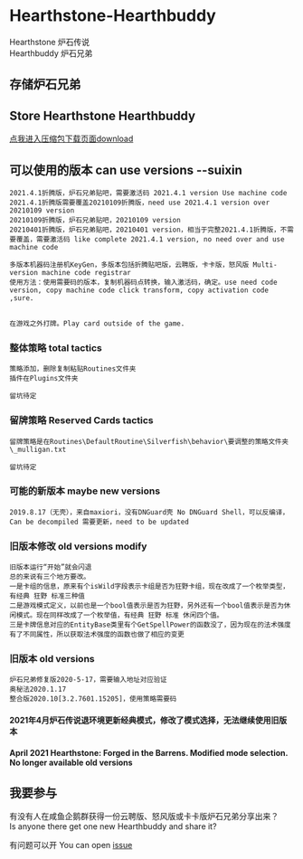 # Hearthstone-Hearthbuddy
Hearthstone 炉石传说  
Hearthbuddy 炉石兄弟  


## 存储炉石兄弟
## Store Hearthstone Hearthbuddy

[点我进入压缩包下载页面download](https://github.com/lesuixin/Hearthstone-Hearthbuddy/releases)


## 可以使用的版本 can use versions --suixin
```
2021.4.1折腾版，炉石兄弟贴吧，需要激活码 2021.4.1 version Use machine code
2021.4.1折腾版需要覆盖20210109折腾版，need use 2021.4.1 version over 20210109 version
20210109折腾版，炉石兄弟贴吧，20210109 version
20210401折腾版，炉石兄弟贴吧，20210401 version，相当于完整2021.4.1折腾版，不需要覆盖，需要激活码 like complete 2021.4.1 version, no need over and use machine code

多版本机器码注册机KeyGen，多版本包括折腾贴吧版，云聘版，卡卡版，怒风版 Multi-version machine code registrar  
使用方法：使用需要码的版本，复制机器码点转换，输入激活码，确定。use need code version, copy machine code click transform, copy activation code ,sure.


在游戏之外打牌。Play card outside of the game.
```

### 整体策略 total tactics
```
策略添加，删除复制粘贴Routines文件夹
插件在Plugins文件夹

留坑待定
```

### 留牌策略 Reserved Cards tactics
```
留牌策略是在Routines\DefaultRoutine\Silverfish\behavior\要调整的策略文件夹\_mulligan.txt  

留坑待定

```

### 可能的新版本 maybe new versions
```
2019.8.17（无壳），来自maxiori，没有DNGuard壳 No DNGuard Shell，可以反编译，Can be decompiled 需要更新，need to be updated
```

### 旧版本修改 old versions modify
```
旧版本运行“开始”就会闪退
总的来说有三个地方要改。
一是卡组的信息，原来有个isWild字段表示卡组是否为狂野卡组，现在改成了一个枚举类型，有经典 狂野 标准三种值
二是游戏模式定义，以前也是一个bool值表示是否为狂野，另外还有一个bool值表示是否为休闲模式。现在同样改成了一个枚举值，有经典 狂野 标准 休闲四个值。
三是卡牌信息对应的EntityBase类里有个GetSpellPower的函数没了，因为现在的法术强度有了不同属性，所以获取法术强度的函数也做了相应的变更

```

### 旧版本 old versions
```
炉石兄弟修复版2020-5-17，需要输入地址对应验证
奥秘法2020.1.17
整合版2020.10[3.2.7601.15205]，使用策略需要码

```

#### 2021年4月炉石传说退环境更新经典模式，修改了模式选择，无法继续使用旧版本
#### April 2021 Hearthstone: Forged in the Barrens. Modified mode selection. No longer available old versions

## 我要参与
有没有人在咸鱼企鹅群获得一份云聘版、怒风版或卡卡版炉石兄弟分享出来？  
Is anyone there get one new Hearthbuddy and share it?  

有问题可以开 You can open [issue](https://github.com/lesuixin/Hearthstone-Hearthbuddy/issues/new)
